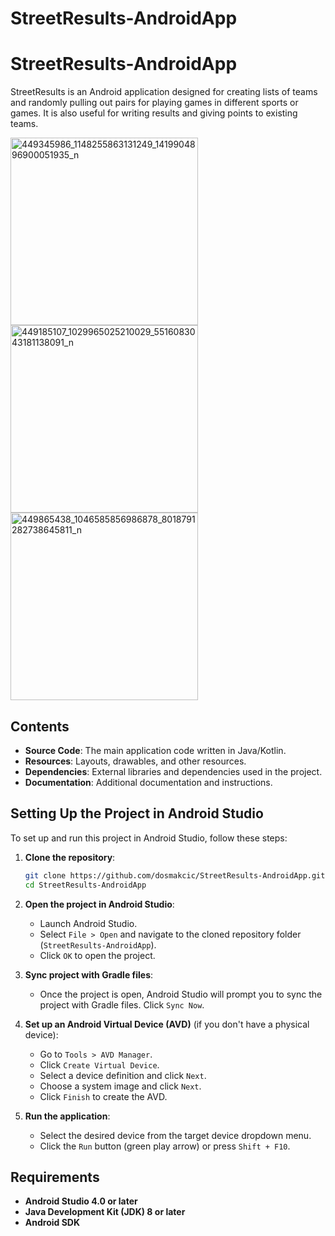 # StreetResults-AndroidApp

# StreetResults-AndroidApp

StreetResults is an Android application designed for creating lists of teams and randomly pulling out pairs for playing games in different sports or games. It is also useful for writing results and giving points to existing teams.


<img src="https://github.com/dosmakcic/StreetResults-AndroidApp/assets/73404686/340a2c63-ade0-4f9a-ab14-4a291cab9bb9" alt="449345986_1148255863131249_1419904896900051935_n" width="300"/>

<img src="https://github.com/dosmakcic/StreetResults-AndroidApp/assets/73404686/ef17e3b6-7615-4244-90d0-35a0570e24a5" alt="449185107_1029965025210029_5516083043181138091_n" width="300"/>

<img src="https://github.com/dosmakcic/StreetResults-AndroidApp/assets/73404686/3f7daf02-9368-4ba8-bcab-8df531a2c201" alt="449865438_1046585856986878_8018791282738645811_n" width="300"/>

## Contents

- **Source Code**: The main application code written in Java/Kotlin.
- **Resources**: Layouts, drawables, and other resources.
- **Dependencies**: External libraries and dependencies used in the project.
- **Documentation**: Additional documentation and instructions.

## Setting Up the Project in Android Studio

To set up and run this project in Android Studio, follow these steps:

1. **Clone the repository**:
    ```sh
    git clone https://github.com/dosmakcic/StreetResults-AndroidApp.git
    cd StreetResults-AndroidApp
    ```

2. **Open the project in Android Studio**:
    - Launch Android Studio.
    - Select `File > Open` and navigate to the cloned repository folder (`StreetResults-AndroidApp`).
    - Click `OK` to open the project.

3. **Sync project with Gradle files**:
    - Once the project is open, Android Studio will prompt you to sync the project with Gradle files. Click `Sync Now`.

4. **Set up an Android Virtual Device (AVD)** (if you don't have a physical device):
    - Go to `Tools > AVD Manager`.
    - Click `Create Virtual Device`.
    - Select a device definition and click `Next`.
    - Choose a system image and click `Next`.
    - Click `Finish` to create the AVD.

5. **Run the application**:
    - Select the desired device from the target device dropdown menu.
    - Click the `Run` button (green play arrow) or press `Shift + F10`.

## Requirements

- **Android Studio 4.0 or later**
- **Java Development Kit (JDK) 8 or later**
- **Android SDK**
